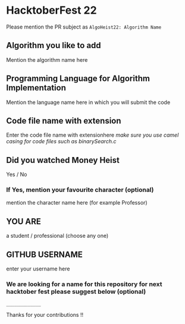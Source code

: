 # HacktoberFest 22

Please mention the PR subject as `AlgoHeist22: Algorithm Name`

## Algorithm you like to add

Mention the algorithm name here

## Programming Language for Algorithm Implementation

Mention the language name here in which you will submit the code

## Code file name with extension

Enter the code file name with extensionhere
*make sure you use camel casing for code files such as binarySearch.c*

## Did you watched Money Heist

Yes / No

### If Yes, mention your favourite character (optional)

mention the character name here (for example Professor)

## YOU ARE

a student / professional (choose any one)

## GITHUB USERNAME

enter your username here

### We are looking for a name for this repository for next hacktober fest please suggest below (optional)

`_____________`

Thanks for your contributions !!
